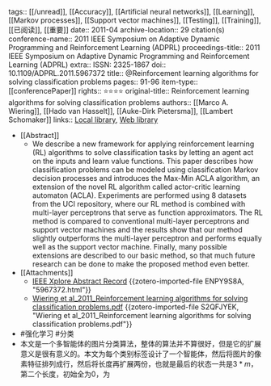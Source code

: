 tags:: [[/unread]], [[Accuracy]], [[Artificial neural networks]], [[Learning]], [[Markov processes]], [[Support vector machines]], [[Testing]], [[Training]], [[已阅读]], [[重要]]
date:: 2011-04
archive-location:: 29 citation(s)
conference-name:: 2011 IEEE Symposium on Adaptive Dynamic Programming and Reinforcement Learning (ADPRL)
proceedings-title:: 2011 IEEE Symposium on Adaptive Dynamic Programming and Reinforcement Learning (ADPRL)
extra:: ISSN: 2325-1867
doi:: 10.1109/ADPRL.2011.5967372
title:: @Reinforcement learning algorithms for solving classification problems
pages:: 91-96
item-type:: [[conferencePaper]]
rights:: ⭐⭐⭐⭐
original-title:: Reinforcement learning algorithms for solving classification problems
authors:: [[Marco A. Wiering]], [[Hado van Hasselt]], [[Auke-Dirk Pietersma]], [[Lambert Schomaker]]
links:: [Local library](zotero://select/library/items/W7FFCEDD), [Web library](https://www.zotero.org/users/8746250/items/W7FFCEDD)

- [[Abstract]]
	- We describe a new framework for applying reinforcement learning (RL) algorithms to solve classification tasks by letting an agent act on the inputs and learn value functions. This paper describes how classification problems can be modeled using classification Markov decision processes and introduces the Max-Min ACLA algorithm, an extension of the novel RL algorithm called actor-critic learning automaton (ACLA). Experiments are performed using 8 datasets from the UCI repository, where our RL method is combined with multi-layer perceptrons that serve as function approximators. The RL method is compared to conventional multi-layer perceptrons and support vector machines and the results show that our method slightly outperforms the multi-layer perceptron and performs equally well as the support vector machine. Finally, many possible extensions are described to our basic method, so that much future research can be done to make the proposed method even better.
- [[Attachments]]
	- [IEEE Xplore Abstract Record](https://ieeexplore.ieee.org/document/5967372) {{zotero-imported-file ENPY9S8A, "5967372.html"}}
	- [Wiering et al_2011_Reinforcement learning algorithms for solving classification problems.pdf](https://ieeexplore.ieee.org/stampPDF/getPDF.jsp?tp=&arnumber=5967372&ref=aHR0cHM6Ly9pZWVleHBsb3JlLmllZWUub3JnL2RvY3VtZW50LzU5NjczNzI=) {{zotero-imported-file S2QFJYEK, "Wiering et al_2011_Reinforcement learning algorithms for solving classification problems.pdf"}}
- #强化学习 #分类
- 本文是一个多智能体的图片分类算法，整体的算法并不算很好，但是它的扩展意义是很有意义的。本文为每个类别标签设计了一个智能体，然后将图片的像素特征排列成行，然后将长度再扩展两份，也就是最后的状态一共是$3*m$，第二个长度，初始全为0，为